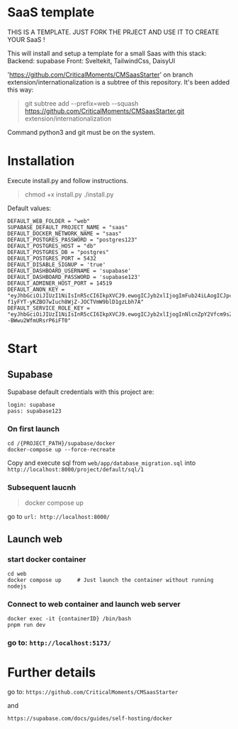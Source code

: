# SaaS template

THIS IS A TEMPLATE. JUST FORK THE PRJECT AND USE IT TO CREATE YOUR SaaS !

This will install and setup a template for a small Saas with this stack:
Backend: supabase
Front: Sveltekit, TailwindCss, DaisyUI

'https://github.com/CriticalMoments/CMSaasStarter' on branch extension/internationalization is a subtree of this repository. It's been added this way:

> git subtree add --prefix=web --squash https://github.com/CriticalMoments/CMSaasStarter.git extension/internationalization

Command python3 and git must be on the system.

# Installation

Execute install.py and follow instructions.

> chmod +x install.py
> ./install.py

Default values:
```
DEFAULT_WEB_FOLDER = "web"
SUPABASE_DEFAULT_PROJECT_NAME = "saas"
DEFAULT_DOCKER_NETWORK_NAME = "saas"
DEFAULT_POSTGRES_PASSWORD = "postgres123"
DEFAULT_POSTGRES_HOST = "db"
DEFAULT_POSTGRES_DB = "postgres"
DEFAULT_POSTGRES_PORT = 5432
DEFAULT_DISABLE_SIGNUP = 'true'
DEFAULT_DASHBOARD_USERNAME = 'supabase'
DEFAULT_DASHBOARD_PASSWORD = 'supabase123'
DEFAULT_ADMINER_HOST_PORT = 14519
DEFAULT_ANON_KEY = "eyJhbGciOiJIUzI1NiIsInR5cCI6IkpXVCJ9.ewogICJyb2xlIjogImFub24iLAogICJpc3MiOiAic3VwYWJhc2UiLAogICJpYXQiOiAxNzA0NDA5MjAwLAogICJleHAiOiAxODYyMjYyMDAwCn0.-f1yFYT-yKZBO7wIuch8WjZ-JOCTVmW9blD1gzLbh7A"
DEFAULT_SERVICE_ROLE_KEY = "eyJhbGciOiJIUzI1NiIsInR5cCI6IkpXVCJ9.ewogICJyb2xlIjogInNlcnZpY2Vfcm9sZSIsCiAgImlzcyI6ICJzdXBhYmFzZSIsCiAgImlhdCI6IDE3MDQ0MDkyMDAsCiAgImV4cCI6IDE4NjIyNjIwMDAKfQ.yzJYfNC1JNgc6mTuP0bRjY4--BWwu2WfmURsrP6iFT0"
```

# Start

## Supabase

Supabase default credentials with this project are:
```
login: supabase
pass: supabase123
```
### On first launch
```
cd /{PROJECT_PATH}/supabase/docker
docker-compose up --force-recreate
```

Copy and execute sql from
`web/app/database_migration.sql` into `http://localhost:8000/project/default/sql/1`

### Subsequent laucnh
> docker compose up

go to `url: http://localhost:8000/`


## Launch web

### start docker container
```
cd web
docker compose up     # Just launch the container without running nodejs
```
### Connect to web container and launch web server
```
docker exec -it {containerID} /bin/bash
pnpm run dev
```

### go to: `http://localhost:5173/`

# Further details
go to:
```https://github.com/CriticalMoments/CMSaasStarter```

and 

```https://supabase.com/docs/guides/self-hosting/docker```
